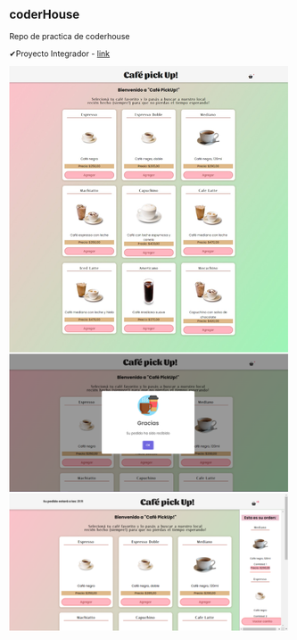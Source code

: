 ## coderHouse
Repo de practica de coderhouse

✔Proyecto Integrador - [link](https://github.com/NataNoEsta/coderHouse/tree/master/Integrador/pre-entrega-3)

<img src="/Integrador/pre-entrega-3/demo/screenshot-1.jpeg" style="width:500px;" alt="home view" />
<img src="/Integrador/pre-entrega-3/demo/screenshot-2.png" style="width:500px;" alt="mensaje toast/alert" />
<img src="/Integrador/pre-entrega-3/demo/screenshot-3.png" style="width:500px;"alt="carrito" />

